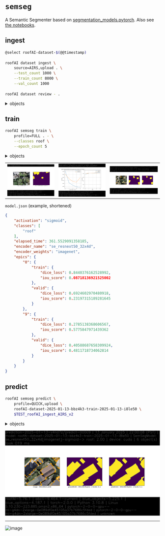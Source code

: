 # `semseg`

A Semantic Segmenter based on [segmentation_models.pytorch](<https://github.com/qubvel/segmentation_models.pytorch/blob/master/examples/cars%20segmentation%20(camvid).ipynb>). Also see [the notebooks](../../notebooks/).

## ingest

```bash
@select roofAI-dataset-$(@@timestamp)

roofAI dataset ingest \
    source=AIRS,upload . \
    --test_count 1000 \
    --train_count 8000 \
    --val_count 1000

roofAI dataset review - .
```

<details>
<summary>objects</summary>

```bash
roofAI-dataset-2025-01-13-bbz4k3
```

```bash
roofAI-dataset-2025-01-13-gca7nz
```

</details>

## train



```bash
roofAI semseg train \
    profile=FULL . - \
    --classes roof \
    --epoch_count 5
```

<details>
<summary>objects</summary>

5 epochs
```bash
roofAI-dataset-2025-01-13-bbz4k3-train-2025-01-13-i8le50
```

3 epochs
```bash
roofAI-dataset-2025-01-13-gca7nz-train-2025-01-13-ukhtql
```

</details>

| | | |
|-|-|-|
| ![image](https://github.com/kamangir/assets/blob/main/roofAI/roofAI-dataset-2025-01-13-bbz4k3-train-2025-01-13-i8le50/dataset.png?raw=true) | ![image](https://github.com/kamangir/assets/blob/main/roofAI/roofAI-dataset-2025-01-13-bbz4k3-train-2025-01-13-i8le50/train-summary.png?raw=true) | ![image](https://github.com/kamangir/assets/blob/main/roofAI/roofAI-dataset-2025-01-13-bbz4k3-train-2025-01-13-i8le50/predict-00000.png?raw=true) |

`model.json` (example, shortened)
```json
{
    "activation": "sigmoid",
    "classes": [
        "roof"
    ],
    "elapsed_time": 361.5529091358185,
    "encoder_name": "se_resnext50_32x4d",
    "encoder_weights": "imagenet",
    "epics": {
        "0": {
            "train": {
                "dice_loss": 0.8440376162528992,
                "iou_score": 0.08718136921525002
            },
            "valid": {
                "dice_loss": 0.6924602970480918,
                "iou_score": 0.23197315189281645
            }
        },
        "9": {
            "train": {
                "dice_loss": 0.2785138368606567,
                "iou_score": 0.5775847971439362
            },
            "valid": {
                "dice_loss": 0.40588687658309924,
                "iou_score": 0.4811718734062814
            }
        }
    }
}
```

## predict

```bash
roofAI semseg predict \
    profile=QUICK,upload \
    roofAI-dataset-2025-01-13-bbz4k3-train-2025-01-13-i8le50 \
    $TEST_roofAI_ingest_AIRS_v2
```

<details>
<summary>objects</summary>

```bash
prediction-2025-01-13-v4nd7z
```

</details>


![image](https://github.com/kamangir/assets/blob/main/roofAI/predict-00009.png?raw=true)

---

![image](https://github.com/kamangir/assets/blob/main/roofAI/2023-11-12-20-30-49-02592-predict.gif?raw=true)